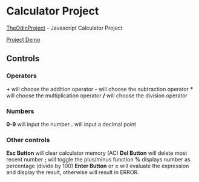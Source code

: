 # Calculator Project

[TheOdinProject](https://www.theodinproject.com/paths/foundations/courses/foundations/lessons/calculator) - Javascript Calculator Project

[Project Demo](https://phammings.github.io/calculator/)

## Controls

### Operators

**+** will choose the addition operator
**-** will choose the subtraction operator
**\*** will choose the multiplication operator
**/** will choose the division operator

### Numbers

**0-9** will input the number
**.** will input a decimal point

### Other controls

**Esc Button** will clear calculator memory (AC)
**Del Button** will delete most recent number
**;** will toggle the plus/minus function
**%** displays number as percentage (divide by 100)
**Enter Button** or **=** will evaluate the expression and display the result, otherwise will result in ERROR.
